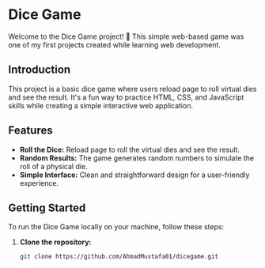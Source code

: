 # Dice Game

Welcome to the Dice Game project! 🎲 This simple web-based game was one of my first projects created while learning web development.

## Introduction

This project is a basic dice game where users reload page to roll  virtual dies and see the result. It's a fun way to practice HTML, CSS, and JavaScript skills while creating a simple interactive web application.

## Features

- **Roll the Dice:** Reload page  to roll the virtual dies and see the result.
- **Random Results:** The game generates random numbers to simulate the roll of a physical die.
- **Simple Interface:** Clean and straightforward design for a user-friendly experience.

## Getting Started

To run the Dice Game locally on your machine, follow these steps:

1. **Clone the repository:**

   ```bash
   git clone https://github.com/AhmadMustafa01/dicegame.git
